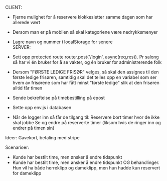 CLIENT:
- Fjerne mulighet for å reservere klokkesletter samme dagen som har allerede vært
- Dersom man er på mobilen så skal kategoriene være nedrykksmenyer

- Lagre navn og nummer i localStorage for senere                                                         
SERVER:
- Sett opp protected route router.post('/login', async(req,res)). Pr salong så har vi én bruker for å se vakter, og én bruker for administrerende folk
- Dersom "FØRSTE LEDIGE FRISØR" velges, så skal den assignes til den første ledige frisøren, samtidig skal det telles opp en variabel  som ser hvem av frisørene som har fått minst "første ledige" slik at den frisøren alltid får timen

- Sende bekreftelse på timebestilling på epost 
- Sette opp env.js i databasen
- Når de logger inn så får de tilgang til: 
    Reservere bort timer hvor de ikke skal jobbe
    Se og endre på reserverte timer (liksom hvis de ringer inn og endrer på timen sin)


Ideer:
Gavekort, betaling med stripe

Scenarioer:
- Kunde har bestilt time, men ønsker å endre tidspunkt
- Kunde har bestilt time, men ønsker å endre tidspunkt OG behandlinger. Hun vil ha både herreklipp og dameklipp, men hun hadde kun
    reservert for dameklipp
